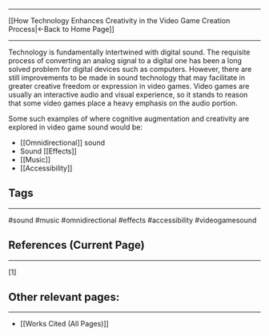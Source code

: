 ___
[[How Technology Enhances Creativity in the Video Game Creation Process|←Back to Home Page]]
____

Technology is fundamentally intertwined with digital sound. The requisite process of converting an analog signal to a digital one has been a long solved problem for digital devices such as computers. However, there are still improvements to be made in sound technology that may facilitate in greater creative freedom or expression in video games. Video games are usually an interactive audio and visual experience, so it stands to reason that some video games place a heavy emphasis on the audio portion. 

Some such examples of where cognitive augmentation and creativity are explored in video game sound would be:
- [[Omnidirectional]] sound
- Sound [[Effects]]
- [[Music]] 
- [[Accessibility]]

## Tags
_____
#sound #music #omnidirectional #effects #accessibility #videogamesound 
## References (Current Page)
____
[1] 

## Other relevant pages:
_____
- [[Works Cited (All Pages)]] 